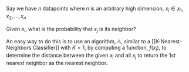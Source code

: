 Say we have $n$ datapoints where $n$ is an arbitrary high dimension, $x_i \in {x_1, x_2, ..., x_n}$

Given $x_i$, what is the probability that $x_j$ is its neighbor?

An easy way to do this is to use an algorithm, $\mathbb{A}$, similar to a [[K-Nearest-Neighbors Classifier]] with $K = 1$, by computing a function, $f(x_i)$, to determine the distance between the given $x_i$ and all $x_j$ to return the $1st$ nearest neighbor as the nearest neighbor.
